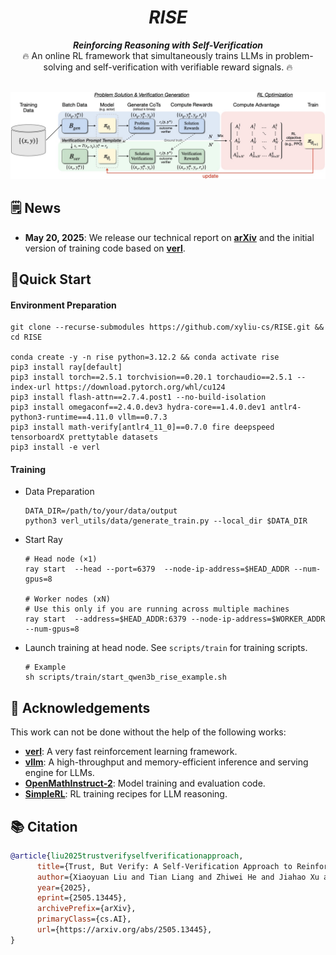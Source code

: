 <div align="center">

# _RISE_

<div>
 <b><i>Reinforcing Reasoning with Self-Verification</i></b>
</div>
<div>
🔥 An online RL framework that simultaneously trains LLMs in problem-solving and self-verification with verifiable reward signals. 🔥
</div>
</div>

<br>

![Logo](./assets/rise_method.jpeg)


## 🗒️ News
- **May 20, 2025**: We release our technical report on [**arXiv**](https://arxiv.org/abs/2505.13445) and the initial version of training code based on [**verl**](https://github.com/volcengine/verl).


## 🎯Quick Start

#### Environment Preparation

```shell
git clone --recurse-submodules https://github.com/xyliu-cs/RISE.git && cd RISE

conda create -y -n rise python=3.12.2 && conda activate rise
pip3 install ray[default]
pip3 install torch==2.5.1 torchvision==0.20.1 torchaudio==2.5.1 --index-url https://download.pytorch.org/whl/cu124
pip3 install flash-attn==2.7.4.post1 --no-build-isolation
pip3 install omegaconf==2.4.0.dev3 hydra-core==1.4.0.dev1 antlr4-python3-runtime==4.11.0 vllm==0.7.3
pip3 install math-verify[antlr4_11_0]==0.7.0 fire deepspeed tensorboardX prettytable datasets
pip3 install -e verl
```
#### Training

* Data Preparation

  ```shell
  DATA_DIR=/path/to/your/data/output
  python3 verl_utils/data/generate_train.py --local_dir $DATA_DIR
  ```

* Start Ray

  ```shell
  # Head node (×1)
  ray start  --head --port=6379  --node-ip-address=$HEAD_ADDR --num-gpus=8
  
  # Worker nodes (xN)
  # Use this only if you are running across multiple machines
  ray start  --address=$HEAD_ADDR:6379 --node-ip-address=$WORKER_ADDR --num-gpus=8
  ```

* Launch training at head node. See `scripts/train` for training scripts.
  ```shell
  # Example
  sh scripts/train/start_qwen3b_rise_example.sh
  ```

## 🙏 Acknowledgements

This work can not be done without the help of the following works:

- **[verl](https://github.com/volcengine/verl)**: A very fast reinforcement learning framework.
- **[vllm](https://github.com/vllm-project/vllm)**: A high-throughput and memory-efficient inference and serving engine for LLMs.
- **[OpenMathInstruct-2](https://github.com/NVIDIA/NeMo-Skills)**: Model training and evaluation code.
- **[SimpleRL](https://github.com/hkust-nlp/simpleRL-reason)**: RL training recipes for LLM reasoning.



## 📚 Citation
```bibtex
@article{liu2025trustverifyselfverificationapproach,
      title={Trust, But Verify: A Self-Verification Approach to Reinforcement Learning with Verifiable Rewards}, 
      author={Xiaoyuan Liu and Tian Liang and Zhiwei He and Jiahao Xu and Wenxuan Wang and Pinjia He and Zhaopeng Tu and Haitao Mi and Dong Yu},
      year={2025},
      eprint={2505.13445},
      archivePrefix={arXiv},
      primaryClass={cs.AI},
      url={https://arxiv.org/abs/2505.13445}, 
}
```
